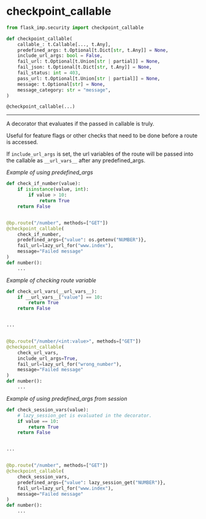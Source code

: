 # checkpoint_callable

```python
from flask_imp.security import checkpoint_callable
```

```python
def checkpoint_callable(
    callable_: t.Callable[..., t.Any],
    predefined_args: t.Optional[t.Dict[str, t.Any]] = None,
    include_url_args: bool = False,
    fail_url: t.Optional[t.Union[str | partial]] = None,
    fail_json: t.Optional[t.Dict[str, t.Any]] = None,
    fail_status: int = 403,
    pass_url: t.Optional[t.Union[str | partial]] = None,
    message: t.Optional[str] = None,
    message_category: str = "message",
)
```

`@checkpoint_callable(...)`

---

A decorator that evaluates if the passed in callable is truly.

Useful for feature flags or other checks that need to be done before a route is accessed.

If `include_url_args` is set, the url variables of the route will be passed
into the callable as `__url_vars__` after any predefined_args.

*Example of using predefined_args*

```python
def check_if_number(value):
    if isinstance(value, int):
        if value > 10:
            return True
    return False


@bp.route("/number", methods=["GET"])
@checkpoint_callable(
    check_if_number,
    predefined_args={"value": os.getenv("NUMBER")},
    fail_url=lazy_url_for("www.index"),
    message="Failed message"
)
def number():
    ...
```

*Example of checking route variable*

```python
def check_url_vars(__url_vars__):
    if __url_vars__["value"] == 10:
        return True
    return False


...


@bp.route("/number/<int:value>", methods=["GET"])
@checkpoint_callable(
    check_url_vars,
    include_url_args=True,
    fail_url=lazy_url_for("wrong_number"),
    message="Failed message"
)
def number():
    ...
```

*Example of using predefined_args from session*

```python
def check_session_vars(value):
    # lazy_session_get is evaluated in the decorator.
    if value == 10:
        return True
    return False


...


@bp.route("/number", methods=["GET"])
@checkpoint_callable(
    check_session_vars,
    predefined_args={"value": lazy_session_get("NUMBER")},
    fail_url=lazy_url_for("www.index"),
    message="Failed message"
)
def number():
    ...
```

